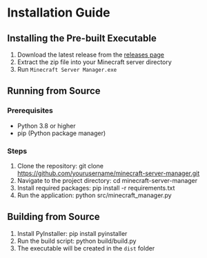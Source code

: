 # Installation Guide

## Installing the Pre-built Executable

1. Download the latest release from the [releases page](https://github.com/Bazouz660/minecraft-server-manager/releases)
2. Extract the zip file into your Minecraft server directory
3. Run `Minecraft Server Manager.exe`

## Running from Source

### Prerequisites

- Python 3.8 or higher
- pip (Python package manager)

### Steps

1. Clone the repository:
   git clone https://github.com/yourusername/minecraft-server-manager.git
2. Navigate to the project directory:
   cd minecraft-server-manager
3. Install required packages:
   pip install -r requirements.txt
4. Run the application:
   python src/minecraft_manager.py

## Building from Source

1. Install PyInstaller:
   pip install pyinstaller
2. Run the build script:
   python build/build.py
3. The executable will be created in the `dist` folder
